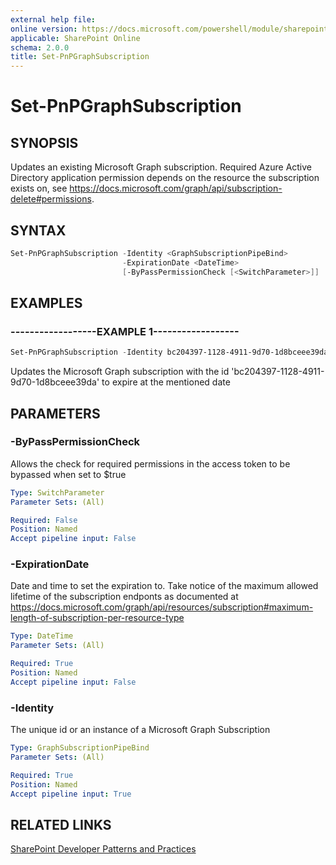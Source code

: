 ```yaml
---
external help file:
online version: https://docs.microsoft.com/powershell/module/sharepoint-pnp/set-pnpgraphsubscription
applicable: SharePoint Online
schema: 2.0.0
title: Set-PnPGraphSubscription
---
```


# Set-PnPGraphSubscription

## SYNOPSIS
Updates an existing Microsoft Graph subscription. Required Azure Active Directory application permission depends on the resource the subscription exists on, see https://docs.microsoft.com/graph/api/subscription-delete#permissions.

## SYNTAX 

```powershell
Set-PnPGraphSubscription -Identity <GraphSubscriptionPipeBind>
                         -ExpirationDate <DateTime>
                         [-ByPassPermissionCheck [<SwitchParameter>]]
```

## EXAMPLES

### ------------------EXAMPLE 1------------------
```powershell
Set-PnPGraphSubscription -Identity bc204397-1128-4911-9d70-1d8bceee39da -ExpirationDate "2020-11-22T18:23:45.9356913Z"
```

Updates the Microsoft Graph subscription with the id 'bc204397-1128-4911-9d70-1d8bceee39da' to expire at the mentioned date

## PARAMETERS

### -ByPassPermissionCheck
Allows the check for required permissions in the access token to be bypassed when set to $true

```yaml
Type: SwitchParameter
Parameter Sets: (All)

Required: False
Position: Named
Accept pipeline input: False
```

### -ExpirationDate
Date and time to set the expiration to. Take notice of the maximum allowed lifetime of the subscription endponts as documented at https://docs.microsoft.com/graph/api/resources/subscription#maximum-length-of-subscription-per-resource-type

```yaml
Type: DateTime
Parameter Sets: (All)

Required: True
Position: Named
Accept pipeline input: False
```

### -Identity
The unique id or an instance of a Microsoft Graph Subscription

```yaml
Type: GraphSubscriptionPipeBind
Parameter Sets: (All)

Required: True
Position: Named
Accept pipeline input: True
```

## RELATED LINKS

[SharePoint Developer Patterns and Practices](https://aka.ms/sppnp)